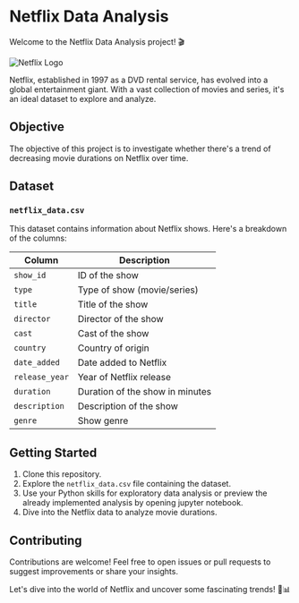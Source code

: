 # Netflix Data Analysis

Welcome to the Netflix Data Analysis project! 🎬

![Netflix Logo](https://upload.wikimedia.org/wikipedia/commons/0/08/Netflix_2015_logo.svg)

Netflix, established in 1997 as a DVD rental service, has evolved into a global entertainment giant. With a vast collection of movies and series, it's an ideal dataset to explore and analyze.

## Objective
The objective of this project is to investigate whether there's a trend of decreasing movie durations on Netflix over time.

## Dataset
### `netflix_data.csv`
This dataset contains information about Netflix shows. Here's a breakdown of the columns:

| Column       | Description                    |
|--------------|--------------------------------|
| `show_id`    | ID of the show                 |
| `type`       | Type of show (movie/series)    |
| `title`      | Title of the show              |
| `director`   | Director of the show           |
| `cast`       | Cast of the show               |
| `country`    | Country of origin              |
| `date_added` | Date added to Netflix          |
| `release_year`| Year of Netflix release        |
| `duration`   | Duration of the show in minutes|
| `description`| Description of the show        |
| `genre`      | Show genre                     |

## Getting Started
1. Clone this repository.
2. Explore the `netflix_data.csv` file containing the dataset.
3. Use your Python skills for exploratory data analysis or preview the already implemented analysis by opening jupyter notebook.
4. Dive into the Netflix data to analyze movie durations.

## Contributing
Contributions are welcome! Feel free to open issues or pull requests to suggest improvements or share your insights.

Let's dive into the world of Netflix and uncover some fascinating trends! 🍿📊
